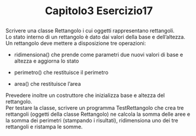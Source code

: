 # <p align=center> Capitolo3 Esercizio17 </p>

Scrivere una classe Rettangolo i cui oggetti rappresentano
rettangoli. <br>
Lo stato interno di un rettangolo è dato dai valori della
base e dell’altezza. <br>
Un rettangolo deve mettere a disposizione tre
operazioni: 

- ridimensiona() che prende come parametri due nuovi
valori di base e altezza e aggiorna lo stato 

- perimetro() che restituisce il perimetro

- area() che restituisce l’area

Prevedere inoltre un costruttore che inizializza base e altezza del rettangolo. <br>
Per testare la classe, scrivere un programma TestRettangolo che crea tre rettangoli (oggetti della classe Rettangolo) ne calcola la somma delle aree e la somma dei perimetri (stampando i risultati), ridimensiona uno dei tre rettangoli e ristampa le somme.